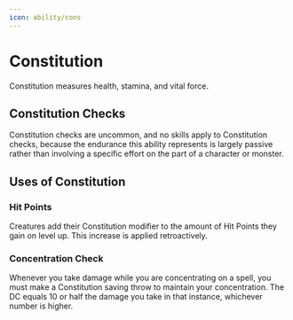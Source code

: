 ```yaml
---
icon: ability/cons
---
```


# Constitution

Constitution measures health, stamina, and vital force.

## Constitution Checks

Constitution checks are uncommon, and no skills apply to Constitution checks, because the endurance this ability represents is largely passive rather than involving a specific effort on the part of a character or monster.

## Uses of Constitution

### Hit Points

Creatures add their Constitution modifier to the amount of Hit Points they gain on level up. This increase is applied retroactively.

### Concentration Check

Whenever you take damage while you are concentrating on a spell, you must make a Constitution saving throw to maintain your concentration. The DC equals 10 or half the damage you take in that instance, whichever number is higher.
